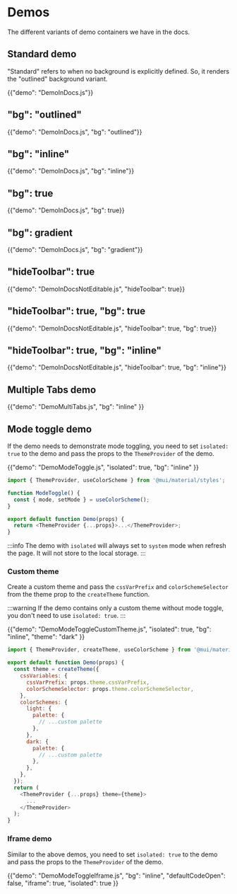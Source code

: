 # Demos

<p class="description">The different variants of demo containers we have in the docs.</p>

## Standard demo

"Standard" refers to when no background is explicitly defined.
So, it renders the "outlined" background variant.

{{"demo": "DemoInDocs.js"}}

## "bg": "outlined"

{{"demo": "DemoInDocs.js", "bg": "outlined"}}

## "bg": "inline"

{{"demo": "DemoInDocs.js", "bg": "inline"}}

## "bg": true

{{"demo": "DemoInDocs.js", "bg": true}}

## "bg": gradient

{{"demo": "DemoInDocs.js", "bg": "gradient"}}

## "hideToolbar": true

{{"demo": "DemoInDocsNotEditable.js", "hideToolbar": true}}

## "hideToolbar": true, "bg": true

{{"demo": "DemoInDocsNotEditable.js", "hideToolbar": true, "bg": true}}

## "hideToolbar": true, "bg": "inline"

{{"demo": "DemoInDocsNotEditable.js", "hideToolbar": true, "bg": "inline"}}

## Multiple Tabs demo

{{"demo": "DemoMultiTabs.js", "bg": "inline" }}

## Mode toggle demo

If the demo needs to demonstrate mode toggling, you need to set `isolated: true` to the demo and pass the props to the `ThemeProvider` of the demo.

{{"demo": "DemoModeToggle.js", "isolated": true, "bg": "inline" }}

```js
import { ThemeProvider, useColorScheme } from '@mui/material/styles';

function ModeToggle() {
  const { mode, setMode } = useColorScheme();
}

export default function Demo(props) {
  return <ThemeProvider {...props}>...</ThemeProvider>;
}
```

:::info
The demo with `isolated` will always set to `system` mode when refresh the page. It will not store to the local storage.
:::

### Custom theme

Create a custom theme and pass the `cssVarPrefix` and `colorSchemeSelector` from the theme prop to the `createTheme` function.

:::warning
If the demo contains only a custom theme without mode toggle, you don't need to use `isolated: true`.
:::

{{"demo": "DemoModeToggleCustomTheme.js", "isolated": true, "bg": "inline", "theme": "dark" }}

```js
import { ThemeProvider, createTheme, useColorScheme } from '@mui/material/styles';

export default function Demo(props) {
  const theme = createTheme({
    cssVariables: {
      cssVarPrefix: props.theme.cssVarPrefix,
      colorSchemeSelector: props.theme.colorSchemeSelector,
    },
    colorSchemes: {
      light: {
        palette: {
          // ...custom palette
        },
      },
      dark: {
        palette: {
          // ...custom palette
        },
      },
    },
  });
  return (
    <ThemeProvider {...props} theme={theme}>
      ...
    </ThemeProvider>
  );
}
```

### Iframe demo

Similar to the above demos, you need to set `isolated: true` to the demo and pass the props to the `ThemeProvider` of the demo.

{{"demo": "DemoModeToggleIframe.js", "bg": "inline", "defaultCodeOpen": false, "iframe": true, "isolated": true }}
